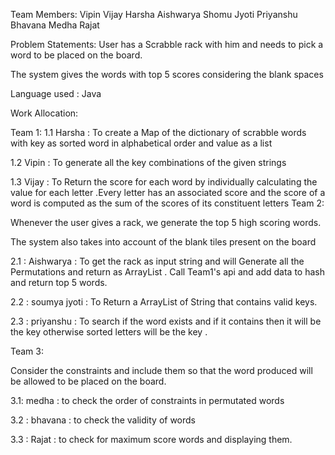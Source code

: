 Team Members:
Vipin
Vijay
Harsha
Aishwarya
Shomu Jyoti
Priyanshu
Bhavana
Medha 
Rajat

Problem Statements:
User has a Scrabble rack with him and needs to pick a word to be placed on the board.

The system gives the words with top 5 scores considering the blank spaces
 
Language used :
	Java
	
Work Allocation:

Team 1:
1.1 Harsha : To create a Map of the dictionary of scrabble words with key as sorted word in alphabetical order and value as a list

1.2 Vipin : To generate all the key combinations of the given strings

1.3 Vijay : To Return  the score for each word by individually calculating the value for each letter .Every letter has an associated score and the score of a word is computed as the sum of the scores of its constituent letters
Team 2:

Whenever the user gives a rack, we generate the top 5 high scoring words.

The system also takes into account of the blank tiles present on the board

2.1 : Aishwarya : To get the rack as input string and will Generate all the Permutations and return as ArrayList . Call Team1's api and add data to hash and return top 5 words.

2.2 : soumya jyoti : To  Return a ArrayList of String that contains valid keys.

2.3 : priyanshu : To search if the word exists and if it contains then it will be the key otherwise sorted letters will be the key .

Team 3:

Consider the constraints and include them so that the word produced will be allowed to be placed on the board.

3.1: medha  : to check the order of constraints in permutated words

3.2 : bhavana : to check the validity of words 

3.3 : Rajat : to check for maximum score words and displaying them.

